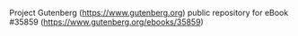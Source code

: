 Project Gutenberg (https://www.gutenberg.org) public repository for eBook #35859 (https://www.gutenberg.org/ebooks/35859)